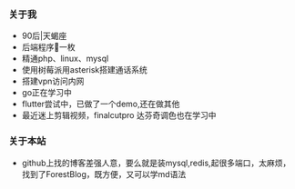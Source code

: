 ### 关于我  
- 90后|天蝎座  
- 后端程序🐶一枚 
- 精通php、linux、mysql
- 使用树莓派用asterisk搭建通话系统
- 搭建vpn访问内网
- go正在学习中 
- flutter尝试中，已做了一个demo,还在做其他
- 最近迷上剪辑视频，finalcutpro 达芬奇调色也在学习中

### 关于本站
- github上找的博客差强人意，要么就是装mysql,redis,起很多端口，太麻烦，找到了ForestBlog，既方便，又可以学md语法

